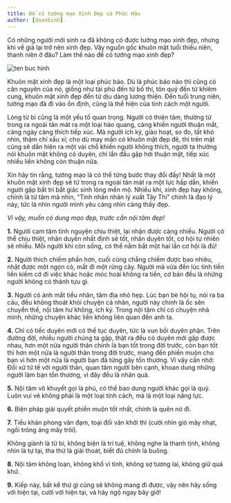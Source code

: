 ```yaml
---
title: Để có tướng mạo Xinh Đẹp và Phúc Hậu
author: [doanbinh]
---
```


Có những người mới sinh ra đã không có được tướng mạo xinh đẹp, nhưng khi về già lại trở nên xinh đẹp. Vậy nguồn gốc khuôn mặt tuổi thiếu niên, thanh niên ở đâu? Làm thế nào để có tướng mạo xinh đẹp?

![ten buc hinh](http://phatgiaoaluoi.com/uploads/news/2012_10/phat_tu_moi.jpg "ten buc hinh")

Khuôn mặt xinh đẹp là một loại phúc báo. Dù là phúc báo nào thì cũng có căn nguyên của nó, giống như tài phú đến từ bố thí, tôn quý đến từ khiêm cung, khuôn mặt xinh đẹp đến từ dịu dàng lương thiện. Đến tuổi trung niên, tướng mạo đã đi vào ổn định, cũng là thể hiện của tính cách một người.

Lòng từ bi cũng là một yếu tố quan trọng. Người có thiện tâm, thường từ trong ra ngoài tản mát ra một loại hào quang, càng khiến người thuận mắt, càng ngày càng thích tiếp xúc. Mà người ích kỷ, giảo hoạt, so đo, tất khó nhìn, thậm chí xấu xí; cho dù may mắn có khuôn mặt đẹp đẽ, thì trên mặt cũng sẽ dần hiện ra một vài chỗ khiến người không thích, người ta thường nói khuôn mặt không có duyên, chỉ lần đầu gặp hơi thuận mặt, tiếp xúc nhiều liền không còn thuận nữa.

Xin hãy tin rằng, tướng mạo là có thể từng bước thay đổi đấy! Nhất là một khuôn mặt xinh đẹp sẽ từ trong ra ngoài tản mát ra một lực hấp dẫn, khiến người gặp bất tri bất giác sinh lòng mến mộ. Nhiều khi, xinh đẹp hay không, chính là từ tâm mà nhìn, “Tình nhân nhãn lý xuất Tây Thi” chính là đạo lý này, tức là nhìn người mình yêu càng nhìn càng thấy đẹp.

*Vì vậy, muốn có dung mạo đẹp, trước cần nội tâm đẹp!*

**1.** Người cam tâm tình nguyện chịu thiệt, lại nhận được càng nhiều. Người có thể chịu thiệt, nhân duyên nhất định sẽ tốt, nhân duyên tốt, cơ hội tự nhiên sẽ nhiều. Mỗi người khi còn sống, có thể nắm bắt một hai lần cơ hội là đủ!

**2.** Người thích chiếm phần hơn, cuối cùng chẳng chiếm được bao nhiêu, nhặt được một ngọn cỏ, mất đi một rừng cây. Người mà vừa đến lúc tính tiền liền kiếm cớ đi việc khác hoặc móc hoài không ra tiền, cơ bản đều là những người không có thành tựu gì.

**3.** Người có ánh mắt tiểu nhân, tâm địa nhỏ hẹp. Lúc bạn bè hội tụ, nói ra ba câu, đều không thoát khỏi chuyện cá nhân, người này chính là ốc sên chuyển thế, nội tâm hư không, ích kỷ. Trong nội tâm chỉ có chuyện nhà mình, những chuyện khác liền không liên quan đến anh ta.

**4.** Chỉ có tiếc duyên mới có thể tục duyên, tức là vun bồi duyên phận. Trên đường đời, nhiều người chúng ta gặp, thật ra đều có duyên mới gặp được nhau, hơn một nửa người thân chính là bạn tốt trong đời trước, còn bạn tốt thì hơn một nửa là người thân trong đời trước, mang đến phiền muộn cho bạn vì hơn một nửa là người bạn đã từng gây tổn thương. Vì vậy cần nhớ: Đối xử tử tế với người thân, quan tâm người bên cạnh, khoan dung những người làm bạn tổn thương, vì đây đều là nhân quả.

**5.** Nội tâm vô khuyết gọi là phú, có thể bao dung người khác gọi là quý. Luôn vui vẻ không phải là một loại tính cách, mà là một loại năng lực.

**6.** Biện pháp giải quyết phiền muộn tốt nhất, chính là quên nó đi.

**7.** Tiếu khán phong vân đạm, toại đối vân khởi thì (cười nhìn gió mây nhạt, ngồi trông áng mây trôi).

Không giành là từ bi, không biện là trí tuệ, không nghe là thanh tịnh, không nhìn là tự tại, tha thứ là giải thoát, biết đủ chính là buông.

**8.** Nội tâm không loạn, không khổ vì tình, không sợ tương lai, không giữ quá khứ.

**9.** Kiếp này, bất kể thứ gì cũng sẽ không mang đi được, vậy nên hãy sống với hiện tại, cười với hiện tại, và hãy ngộ ngay bây giờ!
